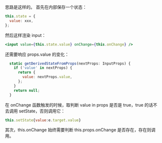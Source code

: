 思路是这样的。
首先在内部保存一个状态：

```js
this.state = {
  value: xxx,
};
```

然后这样渲染 input：

```jsx
<input value={this.state.value} onChange={this.onChange} />
```

还需要响应 props.value 的变化：

```js
  static getDerivedStateFromProps(nextProps: InputProps) {
    if ('value' in nextProps) {
      return {
        value: nextProps.value,
      };
    }
    return null;
  }
```

在 onChange 函数触发的时候，取判断 value in props 是否是 true，true 的话不去调用 setState，否则调用它：

```js
this.setState{value:e.target.value}
```

其次，this.onChange 始终需要判断 this.props.onChange 是否存在，存在则调用。
